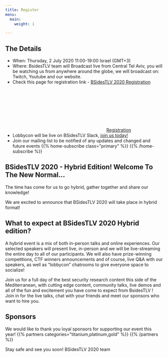 ```yaml
---
title: Register
menu:
  main:
    weight: 1

---
```


## The Details
- When: Thursday, 2 July 2020 11:00-19:00 Israel (GMT+3)
- Where: BsidesTLV team will Broadcast live from Central Tel Aviv, you will be watching us from anywhere around the globe, we will broadcast on: Twitch, Youtube and our website.
- Check this page for registration link - [BSidesTLV 2020 Registration](https://tickets.bsidestlv.com/bsidestlv/2020/)
<a class="btn primary" href="https://tickets.bsidestlv.com/bsidestlv/2020/" target="blank"><svg class="icon icon-cfp"><use xlink:href="#ticket"></use></svg>Registration</a>
- Lobbycon will be live on BSidesTLV Slack, [join us today!](https://join.slack.com/t/bsidestlv/shared_invite/zt-ezz7de5w-zKO_PyubEBs2_UDIssDw8A)
- Join our mailing list to be notified of any updates and changed and future events
{{% home-subscribe  class="primary" %}}
{{% /home-subscribe %}}

## BSidesTLV 2020 - Hybrid Edition! Welcome To The New Normal...

The time has come for us to go hybrid, gather together and share our knowledge!

We are excited to announce that BSidesTLV 2020 will take place in hybrid format!

## What to expect at BSidesTLV 2020 Hybrid edition?

A hybrid event is a mix of both in-person talks and online experiences. Our selected speakers will present live, in-person and we will be live-streaming the entire day to all of our participants. We will also have prize-winning competitions, CTF winners announcements and of course, live Q&A with our speakers, as well as “lobbycon” chatrooms to give everyone space to socialize!

Join us for a full day of the best security research content this side of the Mediterranean, with cutting edge content, community talks, live demos and all of the fun and excitement you have come to expect from BsidesTLV ! Join in for the live talks, chat with your friends and meet our sponsors who want to hire you.


## Sponsors
We would like to thank you loyal sponsors for supporting our event this year!
{{% partners categories="titanium,platinum,gold" %}}
{{% /partners %}}



Stay safe and see you soon! BSidesTLV 2020 team
